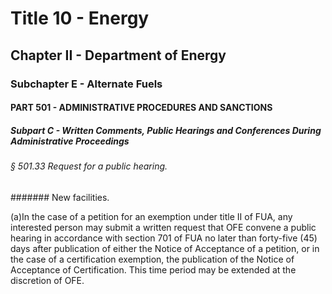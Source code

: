 
# Title 10 - Energy
## Chapter II - Department of Energy
### Subchapter E - Alternate Fuels
#### PART 501 - ADMINISTRATIVE PROCEDURES AND SANCTIONS
##### Subpart C - Written Comments, Public Hearings and Conferences During Administrative Proceedings
###### § 501.33 Request for a public hearing.
####### New facilities.

(a)In the case of a petition for an exemption under title II of FUA, any interested person may submit a written request that OFE convene a public hearing in accordance with section 701 of FUA no later than forty-five (45) days after publication of either the Notice of Acceptance of a petition, or in the case of a certification exemption, the publication of the Notice of Acceptance of Certification. This time period may be extended at the discretion of OFE.
